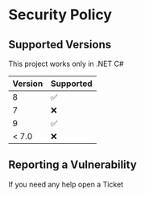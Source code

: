 # Security Policy

## Supported Versions
This project works only in .NET C#

| Version | Supported          |
| ------- | ------------------ |
|  8      | :white_check_mark: |
|  7      | :x:                |
|  9      | :white_check_mark: |
| < 7.0   | :x:                |

## Reporting a Vulnerability
If you need any help open a Ticket


